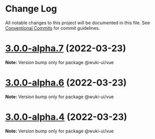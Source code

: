 # Change Log

All notable changes to this project will be documented in this file.
See [Conventional Commits](https://conventionalcommits.org) for commit guidelines.

# [3.0.0-alpha.7](https://github.com/melishev/wuki/compare/v3.0.0-alpha.6...v3.0.0-alpha.7) (2022-03-23)

**Note:** Version bump only for package @wuki-ui/vue





# [3.0.0-alpha.6](https://github.com/melishev/wuki/compare/v3.0.0-alpha.5...v3.0.0-alpha.6) (2022-03-23)

**Note:** Version bump only for package @wuki-ui/vue





# [3.0.0-alpha.4](https://github.com/melishev/wuki/compare/v3.0.0-alpha.3...v3.0.0-alpha.4) (2022-03-23)

**Note:** Version bump only for package @wuki-ui/vue
